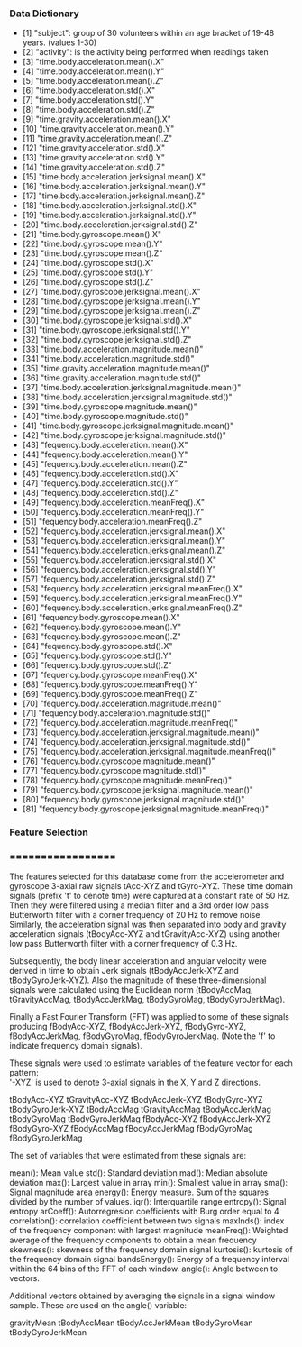 ### Data Dictionary

- [1] "subject": group of 30 volunteers within an age bracket of 19-48 years. (values 1-30)                                   
- [2] "activity": is the activity being performed when readings taken                                                  
- [3] "time.body.acceleration.mean().X"                           
- [4] "time.body.acceleration.mean().Y"                           
- [5] "time.body.acceleration.mean().Z"                           
- [6] "time.body.acceleration.std().X"                            
- [7] "time.body.acceleration.std().Y"                            
- [8] "time.body.acceleration.std().Z"                            
- [9] "time.gravity.acceleration.mean().X"                        
- [10] "time.gravity.acceleration.mean().Y"                        
- [11] "time.gravity.acceleration.mean().Z"                        
- [12] "time.gravity.acceleration.std().X"                         
- [13] "time.gravity.acceleration.std().Y"                         
- [14] "time.gravity.acceleration.std().Z"                         
- [15] "time.body.acceleration.jerksignal.mean().X"                
- [16] "time.body.acceleration.jerksignal.mean().Y"                
- [17] "time.body.acceleration.jerksignal.mean().Z"                
- [18] "time.body.acceleration.jerksignal.std().X"                 
- [19] "time.body.acceleration.jerksignal.std().Y"                 
- [20] "time.body.acceleration.jerksignal.std().Z"                 
- [21] "time.body.gyroscope.mean().X"                              
- [22] "time.body.gyroscope.mean().Y"                              
- [23] "time.body.gyroscope.mean().Z"                              
- [24] "time.body.gyroscope.std().X"                               
- [25] "time.body.gyroscope.std().Y"                               
- [26] "time.body.gyroscope.std().Z"                               
- [27] "time.body.gyroscope.jerksignal.mean().X"                   
- [28] "time.body.gyroscope.jerksignal.mean().Y"                   
- [29] "time.body.gyroscope.jerksignal.mean().Z"                   
- [30] "time.body.gyroscope.jerksignal.std().X"                    
- [31] "time.body.gyroscope.jerksignal.std().Y"                    
- [32] "time.body.gyroscope.jerksignal.std().Z"                    
- [33] "time.body.acceleration.magnitude.mean()"                   
- [34] "time.body.acceleration.magnitude.std()"                    
- [35] "time.gravity.acceleration.magnitude.mean()"                
- [36] "time.gravity.acceleration.magnitude.std()"                 
- [37] "time.body.acceleration.jerksignal.magnitude.mean()"        
- [38] "time.body.acceleration.jerksignal.magnitude.std()"         
- [39] "time.body.gyroscope.magnitude.mean()"                      
- [40] "time.body.gyroscope.magnitude.std()"                       
- [41] "time.body.gyroscope.jerksignal.magnitude.mean()"           
- [42] "time.body.gyroscope.jerksignal.magnitude.std()"            
- [43] "fequency.body.acceleration.mean().X"                       
- [44] "fequency.body.acceleration.mean().Y"                       
- [45] "fequency.body.acceleration.mean().Z"                       
- [46] "fequency.body.acceleration.std().X"                        
- [47] "fequency.body.acceleration.std().Y"                        
- [48] "fequency.body.acceleration.std().Z"                        
- [49] "fequency.body.acceleration.meanFreq().X"                   
- [50] "fequency.body.acceleration.meanFreq().Y"                   
- [51] "fequency.body.acceleration.meanFreq().Z"                   
- [52] "fequency.body.acceleration.jerksignal.mean().X"            
- [53] "fequency.body.acceleration.jerksignal.mean().Y"            
- [54] "fequency.body.acceleration.jerksignal.mean().Z"            
- [55] "fequency.body.acceleration.jerksignal.std().X"             
- [56] "fequency.body.acceleration.jerksignal.std().Y"             
- [57] "fequency.body.acceleration.jerksignal.std().Z"             
- [58] "fequency.body.acceleration.jerksignal.meanFreq().X"        
- [59] "fequency.body.acceleration.jerksignal.meanFreq().Y"        
- [60] "fequency.body.acceleration.jerksignal.meanFreq().Z"        
- [61] "fequency.body.gyroscope.mean().X"                          
- [62] "fequency.body.gyroscope.mean().Y"                          
- [63] "fequency.body.gyroscope.mean().Z"                          
- [64] "fequency.body.gyroscope.std().X"                           
- [65] "fequency.body.gyroscope.std().Y"                           
- [66] "fequency.body.gyroscope.std().Z"                           
- [67] "fequency.body.gyroscope.meanFreq().X"                      
- [68] "fequency.body.gyroscope.meanFreq().Y"                      
- [69] "fequency.body.gyroscope.meanFreq().Z"                      
- [70] "fequency.body.acceleration.magnitude.mean()"               
- [71] "fequency.body.acceleration.magnitude.std()"                
- [72] "fequency.body.acceleration.magnitude.meanFreq()"           
- [73] "fequency.body.acceleration.jerksignal.magnitude.mean()"    
- [74] "fequency.body.acceleration.jerksignal.magnitude.std()"     
- [75] "fequency.body.acceleration.jerksignal.magnitude.meanFreq()"
- [76] "fequency.body.gyroscope.magnitude.mean()"                  
- [77] "fequency.body.gyroscope.magnitude.std()"                   
- [78] "fequency.body.gyroscope.magnitude.meanFreq()"              
- [79] "fequency.body.gyroscope.jerksignal.magnitude.mean()"       
- [80] "fequency.body.gyroscope.jerksignal.magnitude.std()"        
- [81] "fequency.body.gyroscope.jerksignal.magnitude.meanFreq()"   

### Feature Selection 
### =================

The features selected for this database come from the accelerometer and gyroscope 3-axial raw signals tAcc-XYZ and tGyro-XYZ. These time domain signals (prefix 't' to denote time) were captured at a constant rate of 50 Hz. Then they were filtered using a median filter and a 3rd order low pass Butterworth filter with a corner frequency of 20 Hz to remove noise. Similarly, the acceleration signal was then separated into body and gravity acceleration signals (tBodyAcc-XYZ and tGravityAcc-XYZ) using another low pass Butterworth filter with a corner frequency of 0.3 Hz. 

Subsequently, the body linear acceleration and angular velocity were derived in time to obtain Jerk signals (tBodyAccJerk-XYZ and tBodyGyroJerk-XYZ). Also the magnitude of these three-dimensional signals were calculated using the Euclidean norm (tBodyAccMag, tGravityAccMag, tBodyAccJerkMag, tBodyGyroMag, tBodyGyroJerkMag). 

Finally a Fast Fourier Transform (FFT) was applied to some of these signals producing fBodyAcc-XYZ, fBodyAccJerk-XYZ, fBodyGyro-XYZ, fBodyAccJerkMag, fBodyGyroMag, fBodyGyroJerkMag. (Note the 'f' to indicate frequency domain signals). 

These signals were used to estimate variables of the feature vector for each pattern:  
'-XYZ' is used to denote 3-axial signals in the X, Y and Z directions.

tBodyAcc-XYZ
tGravityAcc-XYZ
tBodyAccJerk-XYZ
tBodyGyro-XYZ
tBodyGyroJerk-XYZ
tBodyAccMag
tGravityAccMag
tBodyAccJerkMag
tBodyGyroMag
tBodyGyroJerkMag
fBodyAcc-XYZ
fBodyAccJerk-XYZ
fBodyGyro-XYZ
fBodyAccMag
fBodyAccJerkMag
fBodyGyroMag
fBodyGyroJerkMag

The set of variables that were estimated from these signals are: 

mean(): Mean value
std(): Standard deviation
mad(): Median absolute deviation 
max(): Largest value in array
min(): Smallest value in array
sma(): Signal magnitude area
energy(): Energy measure. Sum of the squares divided by the number of values. 
iqr(): Interquartile range 
entropy(): Signal entropy
arCoeff(): Autorregresion coefficients with Burg order equal to 4
correlation(): correlation coefficient between two signals
maxInds(): index of the frequency component with largest magnitude
meanFreq(): Weighted average of the frequency components to obtain a mean frequency
skewness(): skewness of the frequency domain signal 
kurtosis(): kurtosis of the frequency domain signal 
bandsEnergy(): Energy of a frequency interval within the 64 bins of the FFT of each window.
angle(): Angle between to vectors.

Additional vectors obtained by averaging the signals in a signal window sample. These are used on the angle() variable:

gravityMean
tBodyAccMean
tBodyAccJerkMean
tBodyGyroMean
tBodyGyroJerkMean




